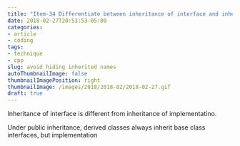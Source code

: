 ```yaml
---
title: "Item-34 Differentiate between inheritance of interface and inheritance of implementation"
date: 2018-02-27T20:53:53-05:00
categories:
- article
- coding
tags:
- technique
- cpp
slug: avoid hiding inherited names
autoThumbnailImage: false
thumbnailImagePosition: right
thumbnailImage: /images/2018/2018-02/2018-02-27.gif
draft: true
---
```


Inheritance of interface is different from inheritance of implementatino.
<!--more-->

Under public inheritance, derived classes always inherit base class interfaces, but implementation